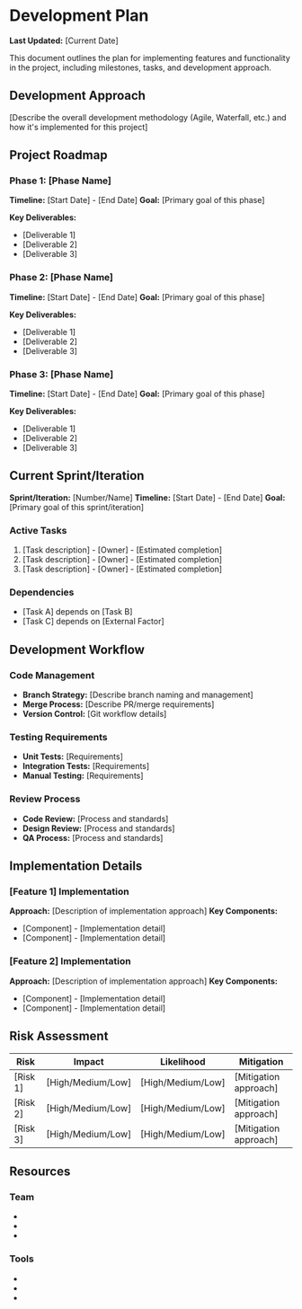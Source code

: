 # Development Plan

**Last Updated:** [Current Date]

This document outlines the plan for implementing features and functionality in the project, including milestones, tasks, and development approach.

## Development Approach

[Describe the overall development methodology (Agile, Waterfall, etc.) and how it's implemented for this project]

## Project Roadmap

### Phase 1: [Phase Name]
**Timeline:** [Start Date] - [End Date]
**Goal:** [Primary goal of this phase]

**Key Deliverables:**
- [Deliverable 1]
- [Deliverable 2]
- [Deliverable 3]

### Phase 2: [Phase Name]
**Timeline:** [Start Date] - [End Date]
**Goal:** [Primary goal of this phase]

**Key Deliverables:**
- [Deliverable 1]
- [Deliverable 2]
- [Deliverable 3]

### Phase 3: [Phase Name]
**Timeline:** [Start Date] - [End Date]
**Goal:** [Primary goal of this phase]

**Key Deliverables:**
- [Deliverable 1]
- [Deliverable 2]
- [Deliverable 3]

## Current Sprint/Iteration

**Sprint/Iteration:** [Number/Name]
**Timeline:** [Start Date] - [End Date]
**Goal:** [Primary goal of this sprint/iteration]

### Active Tasks
1. [Task description] - [Owner] - [Estimated completion]
2. [Task description] - [Owner] - [Estimated completion]
3. [Task description] - [Owner] - [Estimated completion]

### Dependencies
- [Task A] depends on [Task B]
- [Task C] depends on [External Factor]

## Development Workflow

### Code Management
- **Branch Strategy:** [Describe branch naming and management]
- **Merge Process:** [Describe PR/merge requirements]
- **Version Control:** [Git workflow details]

### Testing Requirements
- **Unit Tests:** [Requirements]
- **Integration Tests:** [Requirements]
- **Manual Testing:** [Requirements]

### Review Process
- **Code Review:** [Process and standards]
- **Design Review:** [Process and standards]
- **QA Process:** [Process and standards]

## Implementation Details

### [Feature 1] Implementation
**Approach:** [Description of implementation approach]
**Key Components:**
- [Component] - [Implementation detail]
- [Component] - [Implementation detail]

### [Feature 2] Implementation
**Approach:** [Description of implementation approach]
**Key Components:**
- [Component] - [Implementation detail]
- [Component] - [Implementation detail]

## Risk Assessment

| Risk | Impact | Likelihood | Mitigation |
|------|--------|------------|------------|
| [Risk 1] | [High/Medium/Low] | [High/Medium/Low] | [Mitigation approach] |
| [Risk 2] | [High/Medium/Low] | [High/Medium/Low] | [Mitigation approach] |
| [Risk 3] | [High/Medium/Low] | [High/Medium/Low] | [Mitigation approach] |

## Resources

### Team
- [Role 1]: [Person/Allocation]
- [Role 2]: [Person/Allocation]
- [Role 3]: [Person/Allocation]

### Tools
- [Tool 1]: [Purpose]
- [Tool 2]: [Purpose]
- [Tool 3]: [Purpose]